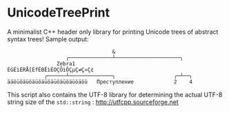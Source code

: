 # UnicodeTreePrint
A minimalist C++ header only library for printing Unicode trees of abstract syntax trees!
Sample output:
```
                                  &
                   ╭──────────────┴─────────────────────╮
                Zebra1                     ÉGÉìÉRÅ[ÉfÉBÉìÉOÇÕìÔÇµÇ≠Ç»Ç¢
            ╭──────┴──────────────╮                   ╭─┴──╮
ääöüöäüöäüöäüöäüöäüöäüöäöü   Преступление             2    4
```

This script also contains the UTF-8 library for determining the actual UTF-8 string size of the `std::string` : http://utfcpp.sourceforge.net
